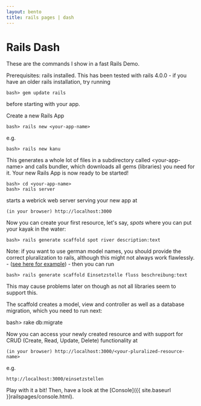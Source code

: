 ```yaml
---
layout: bento
title: rails pages | dash
---
```

Rails Dash
===========

These are the commands I show in a fast Rails Demo.

Prerequisites: rails installed. This has been tested with
rails 4.0.0 - if you have an older rails installation, try
running

    bash> gem update rails

before starting with your app.

Create a new Rails App

    bash> rails new <your-app-name>

e.g.

    bash> rails new kanu


This generates a whole lot of files in a subdirectory called &lt;your-app-name&gt; and calls bundler, which downloads all gems (libraries) you need for it. Your new Rails App is now ready to be started!

    bash> cd <your-app-name>
    bash> rails server

starts a webrick web server serving your new app at

    (in your browser) http://localhost:3000

Now you can create your first resource, let's say, *spots* where you can put your kayak in the water:

    bash> rails generate scaffold spot river description:text

Note: if you want to use german model names, you should provide the correct pluralization to rails, although this might not always work flawlessly. - ([see here for example](http://stackoverflow.com/questions/1185035/how-do-i-override-rails-naming-conventions)) - then you can run

    bash> rails generate scaffold Einsetzstelle fluss beschreibung:text

This may cause problems later on though as not all libraries seem to support this.

The scaffold creates a model, view and controller as well as a database migration, which you need to run next:

   bash> rake db:migrate

Now you can access your newly created resource and with support for CRUD (Create, Read, Update, Delete) functionality at


    (in your browser) http://localhost:3000/<your-pluralized-resource-name>

e.g.

    http://localhost:3000/einsetzstellen

Play with it a bit! Then, have a look at the
[Console]({{ site.baseurl }}railspages/console.html).

